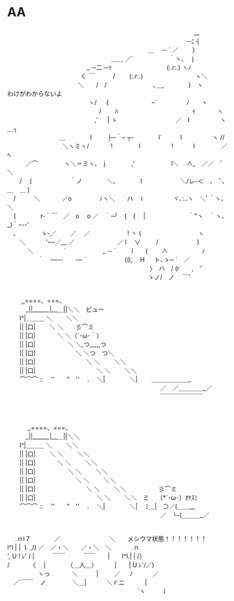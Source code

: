 # AA

<div class="aa">
　　　　　　　　　　　　　　　　　　　　 　 　 　 　 　 　 　 　 __<br>
　　　　　　　　　　　　　　　　　　　　　　　　　　　　　 -‐ﾆ ┤<br>
　　　　　　　　　　　　　　　　　　　　　　　＿　 -‐ ´ ／　　 }<br>
　　　　　　　　　　　　　　　　　＿＿ ／´　　　 　 　 ｀ヽ､　 j<br>
　　　　　　　　　　　　　_ -‐二 ─ｧ　　　　　　　　　(:.r:.) ヽﾉ<br>
　　　　　　　　　　　　く ￣　　　/　　 (:.r:.)　　　　　 　　　 ヽ＼<br>
　 　 　 　 　 　 　 　 　 ＼　　/　/　 　　 　　　　､＿,　　　　}　ヽ　　　わけがわからないよ<br>
　　　　 　 　 　 　 　 　 　 ヽ/ 　 {　　　　　　　ｰ´　　 　 　 ﾉ　　ヽ<br>
　　　　　　　　　　　　　　　/　　 ﾊ　　　　　　　　 　 　 　 ｲ 　　　 ヽ<br>
　　　　　　　　　　　　　　 ,′ 　 | ゝ　　　　　　　　 　 ／　l　　　　　ヽ＿┐<br>
　　　　　　　 　 ＿　　　　l　 　 ├─｀ｰ ┬-　　　　l´　　　l　　　　　ヽ //<br>
　　　　　　　　　＼ヽミヽ/　　 　 !　　　　 l　 　 　 　 !　　　 l　　　　 ／ﾍ<br>
　　　／⌒　　　　 ヽ＼〃ミヽ､　j　　　　 ,'　　　　　　l＼　 ∧_　／／　ﾟ　＼<br>
　　/　 (　　　　　 　｀ノ　　　　＼､　　　　l　　　　　　 ＼/レ-＜　､　ﾟ､＿　＿ )<br>
　/　　　＼　　 　 ／o　 　　　 ﾉヽ＼　　ハ　 i　　　　　ヾ､:..ヽ　＼ﾟ｀ヽ､　 ＼<br>
　{　　　　r‐｀￣　／　o　 o ／　｀ｰ┘　{　{　 |　　　　　　　｀"ヽ　｀ヽ､_)｀ｰ--'<br>
　､　　　　ゝ-／ 　　／　 ／　　 　 　 　 ! 丶 {　　　　　　　　　 ヽ<br>
　　＼　　　 'ｰ─／__ ／　　　　　　　／ l　 ∨　 　 /　　　　　　 }<br>
　　　 ＼　　　　　´　　　　　　_ -‐ ´　 　 l　　{　　 ∧ 　　　　　 ﾉ<br>
　　　　　｀　ｰ─--　　-─ ´　　　　　　 ((l,　 H 　 ト､ゝ─ ´　／<br>
　　　　　　　　　　　　　　　　　　　　　　　 〉　ハ　/ (r　　,　'´<br>
　　　　　　　　　　　　　　　　　　　　　　　ゝノ/　ノ　 ￣'<br>
</div>
<br><br>
<div class="aa">
　　 ,,====、===、<br>
　　　_||______|__＿||＼＼　ピュー<br>
　　l^|＿＿＿ ＼　　 ＼＼<br>
　　|| |口|　　 ＼ ＼　　彡⌒ミ<br>
　　|| |口|　 　 　＼ ＼（´･ω･｀）<br>
　　|| |口|　　　　　 ＼ ＼,つ,,,,,,つ<br>
　　|| |口|　　　　　 　 ＼ ＼つ　つ＼<br>
　　|| |口|　　　　　　 　　＼ ＼　 　＼＼<br>
　　|| |口|　　　　　　　　　　＼ ＼ 　　＼＼<br>
　　⌒⌒⌒ :: 　''　　"　''　 .　 ＼|　　　　＼|　　 ＿＿＿＿＿＿_<br>
　　　　　　　　　　　　　　　　　　　　　　　　　／　／＿＿＿＿_／<br>
　　　　　　　　　　　　　　　　　　　　　　　　　￣￣￣￣￣￣￣<br>
<br>
<br>
<br>
　　　 ,,====、===、<br>
　　　_||______|__＿||＼＼<br>
　　l^|＿＿＿ ＼ 　　＼＼<br>
　　|| |口|　　 ＼ ＼ 　　＼＼<br>
　　|| |口|　 　 　＼ ＼ 　　＼＼<br>
　　|| |口|　　　　　 ＼ ＼ 　　＼＼<br>
　　|| |口|　　　　　 　 ＼ ＼　　 ＼＼<br>
　　|| |口|　　　　　　 　　＼ ＼　 　＼＼　　　　　 彡⌒ミ<br>
　　|| |口|　　　　　　　　　　＼ ＼ 　　＼＼　ミ　 （*`･ω･）ｵﾔｽﾐ<br>
　　⌒⌒⌒ :: 　''　　"　''　 .　 ＼|　　　　＼|　 ﾐ＿|　⊃／(＿＿__<br>
　　　　　　　　　　　　　　　　　　　　　　　　　／　└-(＿＿＿_／<br>
</div>
<br><br>
<div class="aa">
　 .ｎi 7　　　　／　　　　　　　　＼　　メシウマ状態！！！！！！！<br>
l^l | | ｌ ,/) ／　／・＼　　／・＼　＼　　　 .ｎ<br>
', U ! ﾚ' / |　　　￣￣　　　￣￣　　|　　l^l.| | /）<br>
/　　　 〈　 |　　　　（＿人＿）　　　 |　　| U ﾚ'/／)<br>
　　　　　ヽっ　　 　 ＼　　　| 　 　／ 　 ﾉ　　　 ／<br>
　／´￣￣　ノ　　　　 ＼＿|　　 　＼ｒニ 　　　|<br>
　　　　　　　　　　　　　　　　　　　　　 `ヽ　　　l<br>
</div>
<br><br>
<div class="aa">
</div>


<!-- TEMPLATE

<br><br>
<div class="aa">
</div>

TEMPLATE -->
